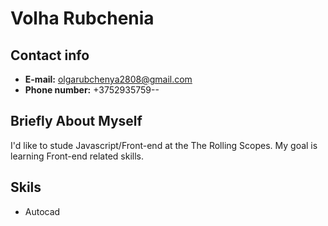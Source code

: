 # Volha Rubchenia

## Contact info
* **E-mail:** olgarubchenya2808@gmail.com
* **Phone number:** +3752935759--

## Briefly About Myself
I'd like to stude Javascript/Front-end at the The Rolling Scopes. My goal is learning Front-end related skills.

## Skils
* Autocad